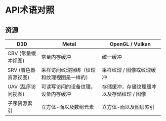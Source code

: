 # API术语对照

## 资源

|D3D|Metal|OpenGL / Vulkan|
|---|-----|---------------|
|CBV (常量缓冲视图)|常量内存缓冲|统一缓冲|
|SRV (着色器资源视图)|采样访问纹理捆绑（纹理和纹理视图是一样的）|采样纹理 / 图像或纹理缓冲|
|UAV (乱序访问视图)|可读写访问的设备纹理，设备内存缓冲|存储缓冲，存储纹理缓冲以及存储纹理 / 图像|
|子序资源索引|立方体-面以及数组元素|立方体-面以及图层索引|


